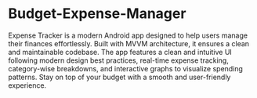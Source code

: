 # Budget-Expense-Manager
Expense Tracker is a modern Android app designed to help users manage their finances effortlessly. Built with MVVM architecture, it ensures a clean and maintainable codebase. The app features a clean and intuitive UI following modern design best practices, real-time expense tracking, category-wise breakdowns, and interactive graphs to visualize spending patterns. Stay on top of your budget with a smooth and user-friendly experience.
